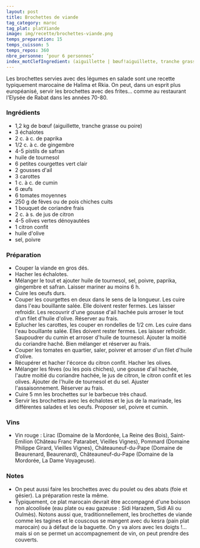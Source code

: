 ```yaml
---
layout: post
title: Brochettes de viande
tag_category: maroc
tag_plat: platViande
image: img/recette/brochettes-viande.png
temps_preparation: 15
temps_cuisson: 5
temps_repos: 360
nbre_personne: ‘pour 6 personnes’
index_motClefIngredient: (aiguillette | bœuf!aiguillette, tranche grasse | bœuf!tranche grasse, poire | bœuf!poire, paprika, gingembre, safran, courgette, carotte, cumin, pois chiche, coriandre, olive verte, citron confit, œuf, tomate
---
```

Les brochettes servies avec des légumes en salade sont une recette typiquement marocaine de Halima et Rkia. On peut, dans un esprit plus européanisé, servir les brochettes avec des frites… comme au restaurant l'Elysée de Rabat dans les années 70-80.

### Ingrédients
* 1,2 kg de bœuf (aiguillette, tranche grasse ou poire)
* 3 échalotes
* 2 c. à c. de paprika
* 1/2 c. à c. de gingembre
* 4-5 pistils de safran
* huile de tournesol
* 6 petites courgettes vert clair
* 2 gousses d'ail
* 3 carottes
* 1 c. à c. de cumin
* 6 œufs
* 6 tomates moyennes
* 250 g de fèves ou de pois chiches cuits
* 1 bouquet de coriandre frais
* 2 c. à s. de jus de citron
* 4-5 olives vertes dénoyautées
* 1 citron confit
* huile d'olive
* sel, poivre

### Préparation
* Couper la viande en gros dés.
* Hacher les échalotes.
* Mélanger le tout et ajouter huile de tournesol, sel, poivre, paprika, gingembre et safran. Laisser mariner au moins 6 h.
* Cuire les oeufs durs.
* Couper les courgettes en deux dans le sens de la longueur. Les cuire dans l'eau bouillante salée. Elle doivent rester fermes. Les laisser refroidir. Les recouvrir d'une gousse d'ail hachée puis arroser le tout d'un filet d'huile d'olive. Réserver au frais.
* Eplucher les carottes, les couper en rondelles de 1/2 cm. Les cuire dans l'eau bouillante salée. Elles doivent rester fermes. Les laisser refroidir. Saupoudrer du cumin et arroser d'huile de tournesol. Ajouter la moitié du coriandre haché. Bien mélanger et réserver au frais.
* Couper les tomates en quartier, saler, poivrer et arroser d'un filet d'huile d'olive.
* Récupérer et hacher l'écorce du citron confit. Hacher les olives.
* Mélanger les fèves (ou les pois chiches), une gousse d'ail hachée, l'autre moitié du coriandre hachée, le jus de citron, le citron confit et les olives. Ajouter de l'huile de tournesol et du sel. Ajuster l'assaisonnement. Réserver au frais.
* Cuire 5 mn les brochettes sur le barbecue très chaud.
* Servir les brochettes avec les échalotes et le jus de la marinade, les différentes salades et les oeufs. Proposer sel, poivre et cumin.

### Vins
* Vin rouge : Lirac (Domaine de la Mordorée, La Reine des Bois), Saint-Emilion (Château Franc Patarabet, Vieilles Vignes), Pommard (Domaine Philippe Girard, Vieilles Vignes), Châteauneuf-du-Pape (Domaine de Beaurenard, Beaurenard), Châteauneuf-du-Pape (Domaine de la Mordorée, La Dame Voyageuse).

### Notes
* On peut aussi faire les brochettes avec du poulet ou des abats (foie et gésier). La préparation reste la même.
* Typiquement, ce plat marocain devrait être accompagné d'une boisson non alcoolisée (eau plate ou eau gazeuse : Sidi Harazem, Sidi Ali ou Oulmès). Notons aussi que, traditionnellement, les brochettes de viande comme les tagines et le couscous se mangent avec du kesra (pain plat marocain) ou à défaut de la baguette. On y va alors avec les doigts !… mais si on se permet un accompagnement de vin, on peut prendre des couverts.
